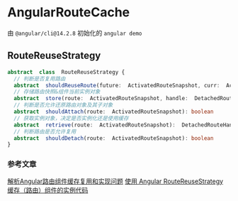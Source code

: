 # AngularRouteCache
由 `@angular/cli@14.2.8` 初始化的 `angular demo`

## RouteReuseStrategy
```ts
abstract  class  RouteReuseStrategy {
  // 判断是否复用路由
  abstract  shouldReuseRoute(future:  ActivatedRouteSnapshot, curr:  ActivatedRouteSnapshot): boolean
  // 存储路由快照&组件当前实例对象
  abstract  store(route:  ActivatedRouteSnapshot, handle:  DetachedRouteHandle):  void
  // 判断是否允许还原路由对象及其子对象
  abstract  shouldAttach(route:  ActivatedRouteSnapshot): boolean
  // 获取实例对象，决定是否实例化还是使用缓存
  abstract  retrieve(route:  ActivatedRouteSnapshot):  DetachedRouteHandle  |  null
  // 判断路由是否允许复用
  abstract  shouldDetach(route:  ActivatedRouteSnapshot): boolean
}
```

### 参考文章
[解析Angular路由组件缓存复用和实现问题](https://www.jianshu.com/p/caade8ad46fa)
[使用 Angular RouteReuseStrategy 缓存（路由）组件的实例代码](https://www.yisu.com/zixun/158120.html)